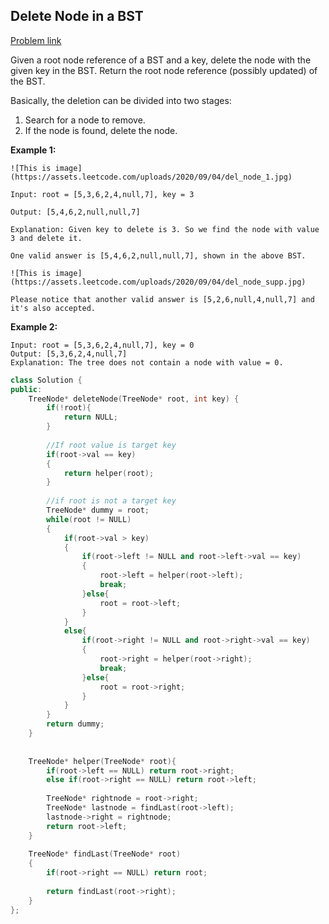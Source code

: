 ## Delete Node in a BST

[Problem link](https://leetcode.com/problems/delete-node-in-a-bst/)

Given a root node reference of a BST and a key, delete the node with the given key in the BST. Return the root node reference (possibly updated) of the BST.

Basically, the deletion can be divided into two stages:

1. Search for a node to remove.
2. If the node is found, delete the node.
 

**Example 1:**
```
![This is image](https://assets.leetcode.com/uploads/2020/09/04/del_node_1.jpg)

Input: root = [5,3,6,2,4,null,7], key = 3

Output: [5,4,6,2,null,null,7]

Explanation: Given key to delete is 3. So we find the node with value 3 and delete it.

One valid answer is [5,4,6,2,null,null,7], shown in the above BST.

![This is image](https://assets.leetcode.com/uploads/2020/09/04/del_node_supp.jpg)

Please notice that another valid answer is [5,2,6,null,4,null,7] and it's also accepted.
```

**Example 2:**
```
Input: root = [5,3,6,2,4,null,7], key = 0
Output: [5,3,6,2,4,null,7]
Explanation: The tree does not contain a node with value = 0.
```

```cpp
class Solution {
public:
    TreeNode* deleteNode(TreeNode* root, int key) {
        if(!root){
            return NULL;  
        } 
        
        //If root value is target key
        if(root->val == key)
        {
            return helper(root);
        }
            
        //if root is not a target key
        TreeNode* dummy = root;
        while(root != NULL)
        {
            if(root->val > key)
            {
                if(root->left != NULL and root->left->val == key)
                {
                    root->left = helper(root->left);
                    break;
                }else{
                    root = root->left;
                }
            }
            else{
                if(root->right != NULL and root->right->val == key)
                {
                    root->right = helper(root->right);
                    break;
                }else{
                    root = root->right;
                }
            }
        }
        return dummy;
    }
    
    
    TreeNode* helper(TreeNode* root){
        if(root->left == NULL) return root->right;
        else if(root->right == NULL) return root->left;
        
        TreeNode* rightnode = root->right;
        TreeNode* lastnode = findLast(root->left);
        lastnode->right = rightnode;
        return root->left;
    }
    
    TreeNode* findLast(TreeNode* root)
    {
        if(root->right == NULL) return root;
        
        return findLast(root->right);
    }
};
```